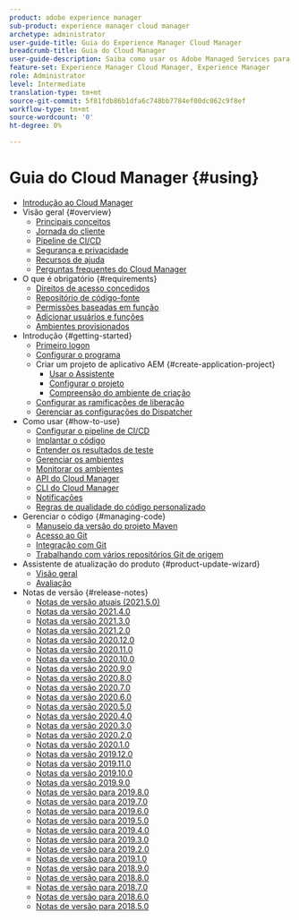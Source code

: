 ```yaml
---
product: adobe experience manager
sub-product: experience manager cloud manager
archetype: administrator
user-guide-title: Guia do Experience Manager Cloud Manager
breadcrumb-title: Guia do Cloud Manager
user-guide-description: Saiba como usar os Adobe Managed Services para gerenciar o Experience Manager na nuvem por conta própria.
feature-set: Experience Manager Cloud Manager, Experience Manager
role: Administrator
level: Intermediate
translation-type: tm+mt
source-git-commit: 5f81fdb86b1dfa6c748bb7784ef00dc062c9f8ef
workflow-type: tm+mt
source-wordcount: '0'
ht-degree: 0%

---
```



# Guia do Cloud Manager {#using}

+ [Introdução ao Cloud Manager](introduction-to-cloud-manager.md)
+ Visão geral {#overview}
   + [Principais conceitos](key-concepts.md)
   + [Jornada do cliente](customer-journey.md)
   + [Pipeline de CI/CD](ci-cd-pipeline.md)
   + [Segurança e privacidade](security-and-privacy.md)
   + [Recursos de ajuda](help-resources.md)
   + [Perguntas frequentes do Cloud Manager](cloud-manager-faqs.md)
+ O que é obrigatório {#requirements}
   + [Direitos de acesso concedidos](access-rights-granted.md)
   + [Repositório de código-fonte](source-code-repository.md)
   + [Permissões baseadas em função](role-based-permissions.md)
   + [Adicionar usuários e funções](setting-up-users-and-roles.md)
   + [Ambientes provisionados](environments-provisioned.md)
+ Introdução {#getting-started}
   + [Primeiro logon](first-time-login.md)
   + [Configurar o programa](setting-up-program.md)
   + Criar um projeto de aplicativo AEM {#create-application-project}
      + [Usar o Assistente](using-the-wizard.md)
      + [Configurar o projeto](setting-up-project.md)
      + [Compreensão do ambiente de criação](build-environment-details.md)
   + [Configurar as ramificações de liberação](configure-your-release-branches.md)
   + [Gerenciar as configurações do Dispatcher](dispatcher-configurations.md)
+ Como usar {#how-to-use}
   + [Configurar o pipeline de CI/CD](configuring-pipeline.md)
   + [Implantar o código](deploying-code.md)
   + [Entender os resultados de teste](understand-your-test-results.md)
   + [Gerenciar os ambientes](manage-your-environment.md)
   + [Monitorar os ambientes](monitor-your-environments.md)
   + [API do Cloud Manager](https://www.adobe.io/apis/experiencecloud/cloud-manager/docs.html)
   + [CLI do Cloud Manager](https://github.com/adobe/aio-cli-plugin-cloudmanager/blob/main/README.md)
   + [Notificações](notifications.md)
   + [Regras de qualidade do código personalizado](custom-code-quality-rules.md)
+ Gerenciar o código {#managing-code}
   + [Manuseio da versão do projeto Maven](activating-maven-project.md)
   + [Acesso ao Git](accessing-git.md)
   + [Integração com Git](setup-cloud-manager-git-integration.md)
   + [Trabalhando com vários repositórios Git de origem](/help/using/working-with-multiple-source-git-repos.md)
+ Assistente de atualização do produto {#product-update-wizard}
   + [Visão geral](overview-productupdate-wizard.md)
   + [Avaliação](evaluation.md)
+ Notas de versão {#release-notes}
   + [Notas de versão atuais (2021.5.0)](release-notes-current.md)
   + [Notas da versão 2021.4.0](release-notes-2021-4-0.md)
   + [Notas da versão 2021.3.0](release-notes-2021-3-0.md)
   + [Notas da versão 2021.2.0](release-notes-2021-2-0.md)
   + [Notas da versão 2020.12.0](release-notes-2020-12-0.md)
   + [Notas da versão 2020.11.0](release-notes-2020-11-0.md)
   + [Notas da versão 2020.10.0](release-notes-2020-10-0.md)
   + [Notas da versão 2020.9.0](release-notes-2020-9-0.md)
   + [Notas da versão 2020.8.0](release-notes-2020-8-0.md)
   + [Notas da versão 2020.7.0](release-notes-2020-7-0.md)
   + [Notas da versão 2020.6.0](release-notes-2020-6-0.md)
   + [Notas da versão 2020.5.0](release-notes-2020-5-0.md)
   + [Notas da versão 2020.4.0](release-notes-2020-4-0.md)
   + [Notas da versão 2020.3.0](release-notes-2020-3-0.md)
   + [Notas da versão 2020.2.0](release-notes-2020-2-0.md)
   + [Notas da versão 2020.1.0](release-notes-2020-1-0.md)
   + [Notas da versão 2019.12.0](release-notes-2019-12-0.md)
   + [Notas da versão 2019.11.0](release-notes-2019-11-0.md)
   + [Notas da versão 2019.10.0](release-notes-2019-10-0.md)
   + [Notas da versão 2019.9.0](release-notes-2019-9-0.md)
   + [Notas de versão para 2019.8.0](release-notes-2019-8-0.md)
   + [Notas de versão para 2019.7.0](release-notes-2019-7-0.md)
   + [Notas de versão para 2019.6.0](release-notes-2019-6-0.md)
   + [Notas de versão para 2019.5.0](release-notes-2019-5-0.md)
   + [Notas de versão para 2019.4.0](release-notes-2019-4-0.md)
   + [Notas de versão para 2019.3.0](release-notes-2019-3-0.md)
   + [Notas de versão para 2019.2.0](release-notes-2019-2-0.md)
   + [Notas de versão para 2019.1.0](release-notes-2019-1-0.md)
   + [Notas de versão para 2018.9.0](release-notes-2018-9-0.md)
   + [Notas de versão para 2018.8.0](release-notes-2018-8-0.md)
   + [Notas de versão para 2018.7.0](release-notes-2018-7-0.md)
   + [Notas de versão para 2018.6.0](release-notes-2018-6-0.md)
   + [Notas de versão para 2018.5.0](release-notes-2018-5-0.md)
